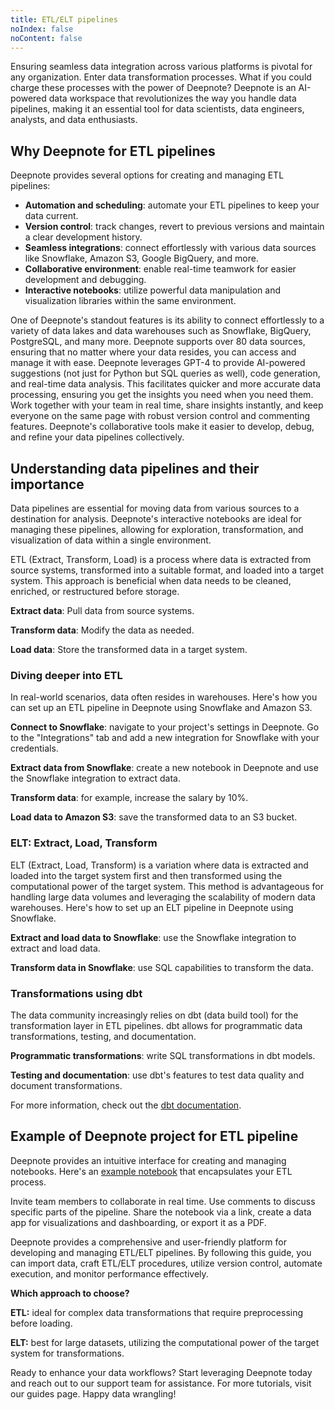 ```yaml
---
title: ETL/ELT pipelines
noIndex: false
noContent: false
---
```


Ensuring seamless data integration across various platforms is pivotal for any organization. Enter data transformation processes. What if you could charge these processes with the power of Deepnote? Deepnote is an AI-powered data workspace that revolutionizes the way you handle data pipelines, making it an essential tool for data scientists, data engineers, analysts, and data enthusiasts.

## Why Deepnote for ETL pipelines

Deepnote provides several options for creating and managing ETL pipelines:

- **Automation and scheduling**: automate your ETL pipelines to keep your data current.
- **Version control**: track changes, revert to previous versions and maintain a clear development history.
- **Seamless integrations**: connect effortlessly with various data sources like Snowflake, Amazon S3, Google BigQuery, and more.
- **Collaborative environment**: enable real-time teamwork for easier development and debugging.
- **Interactive notebooks**: utilize powerful data manipulation and visualization libraries within the same environment.

One of Deepnote's standout features is its ability to connect effortlessly to a variety of data lakes and data warehouses such as Snowflake, BigQuery, PostgreSQL, and many more. Deepnote supports over 80 data sources, ensuring that no matter where your data resides, you can access and manage it with ease. Deepnote leverages GPT-4 to provide AI-powered suggestions (not just for Python but SQL queries as well), code generation, and real-time data analysis. This facilitates quicker and more accurate data processing, ensuring you get the insights you need when you need them. Work together with your team in real time, share insights instantly, and keep everyone on the same page with robust version control and commenting features. Deepnote's collaborative tools make it easier to develop, debug, and refine your data pipelines collectively.

## Understanding data pipelines and their importance

Data pipelines are essential for moving data from various sources to a destination for analysis. Deepnote's interactive notebooks are ideal for managing these pipelines, allowing for exploration, transformation, and visualization of data within a single environment.

ETL (Extract, Transform, Load) is a process where data is extracted from source systems, transformed into a suitable format, and loaded into a target system. This approach is beneficial when data needs to be cleaned, enriched, or restructured before storage.

**Extract data**: Pull data from source systems.

**Transform data**: Modify the data as needed.

**Load data**: Store the transformed data in a target system.

### Diving deeper into ETL

In real-world scenarios, data often resides in warehouses. Here's how you can set up an ETL pipeline in Deepnote using Snowflake and Amazon S3.

**Connect to Snowflake**: navigate to your project's settings in Deepnote. Go to the "Integrations" tab and add a new integration for Snowflake with your credentials.

**Extract data from Snowflake**: create a new notebook in Deepnote and use the Snowflake integration to extract data.

**Transform data**: for example, increase the salary by 10%.

**Load data to Amazon S3**: save the transformed data to an S3 bucket.

### ELT: Extract, Load, Transform

ELT (Extract, Load, Transform) is a variation where data is extracted and loaded into the target system first and then transformed using the computational power of the target system. This method is advantageous for handling large data volumes and leveraging the scalability of modern data warehouses. Here's how to set up an ELT pipeline in Deepnote using Snowflake.

**Extract and load data to Snowflake**: use the Snowflake integration to extract and load data.

**Transform data in Snowflake**: use SQL capabilities to transform the data.

### Transformations using dbt

The data community increasingly relies on dbt (data build tool) for the transformation layer in ETL pipelines. dbt allows for programmatic data transformations, testing, and documentation.

**Programmatic transformations**: write SQL transformations in dbt models.

**Testing and documentation**: use dbt's features to test data quality and document transformations.

For more information, check out the [dbt documentation](https://docs.getdbt.com/).

## Example of Deepnote project for ETL pipeline

Deepnote provides an intuitive interface for creating and managing notebooks. Here's an [example notebook](https://deepnote.com/workspace/Deepnote-Templates-71742312-24f2-4c10-9bf7-786d17280b92/project/ETLELT-pipeline-d0cd4ccf-eede-4a0d-a59d-af64946f9c06/notebook/%F0%9F%91%BE%20Example%201-e77960b4460d401dacf2435a173da647) that encapsulates your ETL process.

Invite team members to collaborate in real time. Use comments to discuss specific parts of the pipeline. Share the notebook via a link, create a data app for visualizations and dashboarding, or export it as a PDF.

Deepnote provides a comprehensive and user-friendly platform for developing and managing ETL/ELT pipelines. By following this guide, you can import data, craft ETL/ELT procedures, utilize version control, automate execution, and monitor performance effectively.

**Which approach to choose?**

**ETL:** ideal for complex data transformations that require preprocessing before loading.

**ELT:** best for large datasets, utilizing the computational power of the target system for transformations.

Ready to enhance your data workflows? Start leveraging Deepnote today and reach out to our support team for assistance. For more tutorials, visit our guides page. Happy data wrangling!
